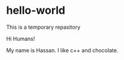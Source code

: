# hello-world
This is a temporary repasitory


Hi Humans!

My name is Hassan. I like c++ and chocolate. 
